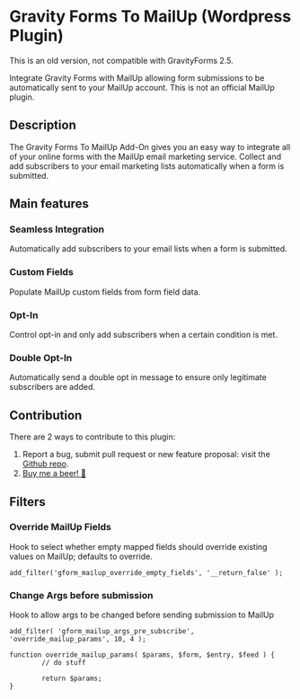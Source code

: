# Gravity Forms To MailUp (Wordpress Plugin)

This is an old version, not compatible with GravityForms 2.5.

Integrate Gravity Forms with MailUp allowing form submissions to be automatically sent to your MailUp account.
This is not an official MailUp plugin.

## Description

The Gravity Forms To MailUp Add-On gives you an easy way to integrate all of your online forms with the MailUp email marketing service. Collect and add subscribers to your email marketing lists automatically when a form is submitted.

## Main features

### Seamless Integration
Automatically add subscribers to your email lists when a form is submitted.

### Custom Fields
Populate MailUp custom fields from form field data.

### Opt-In
Control opt-in and only add subscribers when a certain condition is met.

### Double Opt-In
Automatically send a double opt in message to ensure only legitimate subscribers are added.

## Contribution
There are 2 ways to contribute to this plugin:

1. Report a bug, submit pull request or new feature proposal: visit the [Github repo](https://github.com/taniot/gravityforms-to-mailup).
2. [Buy me a beer! :beer:](//paypal.me/taniot)

## Filters

### Override MailUp Fields
Hook to select whether empty mapped fields should override existing values on MailUp;
defaults to override.

    add_filter('gform_mailup_override_empty_fields', '__return_false' );

### Change Args before submission
Hook to allow args to be changed before sending submission to MailUp

    add_filter( 'gform_mailup_args_pre_subscribe', 'override_mailup_params', 10, 4 );
 
    function override_mailup_params( $params, $form, $entry, $feed ) {
            // do stuff

            return $params;
    }
